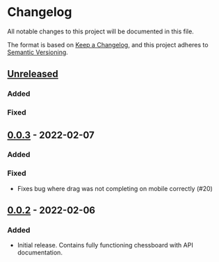 # Changelog

All notable changes to this project will be documented in this file.

The format is based on [Keep a Changelog](https://keepachangelog.com/en/1.0.0/),
and this project adheres to [Semantic Versioning](https://semver.org/spec/v2.0.0.html).

## [Unreleased]

### Added

### Fixed

## [0.0.3] - 2022-02-07

### Added

### Fixed

- Fixes bug where drag was not completing on mobile correctly (#20)

## [0.0.2] - 2022-02-06

### Added

- Initial release. Contains fully functioning chessboard with API documentation.

[unreleased]: https://github.com/mganjoo/gchessboard/compare/v0.0.3...HEAD
[0.0.3]: https://github.com/mganjoo/gchessboard/releases/tag/v0.0.3
[0.0.2]: https://github.com/mganjoo/gchessboard/releases/tag/v0.0.2
